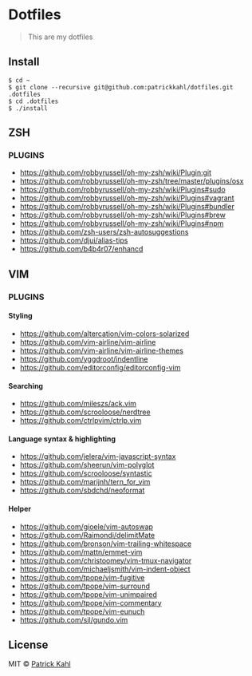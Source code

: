 # Dotfiles

> This are my dotfiles

## Install

```
$ cd ~
$ git clone --recursive git@github.com:patrickkahl/dotfiles.git .dotfiles
$ cd .dotfiles
$ ./install
```

## ZSH

### PLUGINS
* https://github.com/robbyrussell/oh-my-zsh/wiki/Plugin:git
* https://github.com/robbyrussell/oh-my-zsh/tree/master/plugins/osx
* https://github.com/robbyrussell/oh-my-zsh/wiki/Plugins#sudo
* https://github.com/robbyrussell/oh-my-zsh/wiki/Plugins#vagrant
* https://github.com/robbyrussell/oh-my-zsh/wiki/Plugins#bundler
* https://github.com/robbyrussell/oh-my-zsh/wiki/Plugins#brew
* https://github.com/robbyrussell/oh-my-zsh/wiki/Plugins#npm
* https://github.com/zsh-users/zsh-autosuggestions
* https://github.com/djui/alias-tips
* https://github.com/b4b4r07/enhancd

## VIM

### PLUGINS

#### Styling
* https://github.com/altercation/vim-colors-solarized
* https://github.com/vim-airline/vim-airline
* https://github.com/vim-airline/vim-airline-themes
* https://github.com/yggdroot/indentline
* https://github.com/editorconfig/editorconfig-vim

#### Searching
* https://github.com/mileszs/ack.vim
* https://github.com/scrooloose/nerdtree
* https://github.com/ctrlpvim/ctrlp.vim

#### Language syntax & highlighting
* https://github.com/jelera/vim-javascript-syntax
* https://github.com/sheerun/vim-polyglot
* https://github.com/scrooloose/syntastic
* https://github.com/marijnh/tern_for_vim
* https://github.com/sbdchd/neoformat

#### Helper
* https://github.com/gioele/vim-autoswap
* https://github.com/Raimondi/delimitMate
* https://github.com/bronson/vim-trailing-whitespace
* https://github.com/mattn/emmet-vim
* https://github.com/christoomey/vim-tmux-navigator
* https://github.com/michaeljsmith/vim-indent-object
* https://github.com/tpope/vim-fugitive
* https://github.com/tpope/vim-surround
* https://github.com/tpope/vim-unimpaired
* https://github.com/tpope/vim-commentary
* https://github.com/tpope/vim-eunuch
* https://github.com/sjl/gundo.vim

## License

MIT © [Patrick Kahl](https://github.com/patrickkahl)
